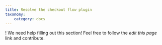 ```yaml
---
title: Resolve the checkout flow plugin
taxonomy:
    category: docs
---
```


! We need help filling out this section! Feel free to follow the *edit this page* link and contribute.
